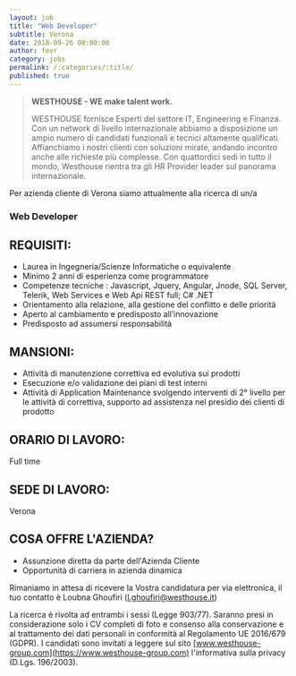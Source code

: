 ```yaml
---
layout: job
title: "Web Developer"
subtitle: Verona
date: 2018-09-26 00:00:00
author: fevr
category: jobs
permalink: /:categories/:title/
published: true
---
```


> **WESTHOUSE - WE make talent work.**
>
> WESTHOUSE fornisce Esperti del settore IT, Engineering e Finanza. Con un network di livello internazionale
> abbiamo a disposizione un ampio numero di candidati funzionali e tecnici altamente qualificati.
> Affianchiamo i nostri clienti con soluzioni mirate, andando incontro anche alle richieste più complesse. Con
> quattordici sedi in tutto il mondo, Westhouse rientra tra gli HR Provider leader sul panorama internazionale.

Per azienda cliente di Verona siamo attualmente alla ricerca di un/a

### Web Developer

## REQUISITI:

- Laurea in Ingegneria/Scienze Informatiche o equivalente 
- Minimo 2 anni di esperienza come programmatore
- Competenze tecniche : Javascript, Jquery, Angular, Jnode, SQL Server, Telerik, Web Services e Web Api REST full; C# .NET
- Orientamento alla relazione, alla gestione del conflitto e delle priorità
- Aperto al cambiamento e predisposto all’innovazione
- Predisposto ad assumersi responsabilità

## MANSIONI:

- Attività di manutenzione correttiva ed evolutiva sui prodotti 
- Esecuzione e/o validazione dei piani di test interni
- Attività di Application Maintenance svolgendo interventi di 2° livello per le attività di correttiva, supporto ad assistenza nel presidio dei clienti di prodotto

## ORARIO DI LAVORO:

Full time

## SEDE DI LAVORO:

Verona

## COSA OFFRE L'AZIENDA?

-	Assunzione diretta da parte dell'Azienda Cliente 
-	Opportunità di carriera in azienda dinamica

Rimaniamo in attesa di ricevere la Vostra candidatura per via elettronica, il tuo contatto è Loubna Ghoufiri ([l.ghoufiri@westhouse.it](mailto:l.ghoufiri@westhouse.it))

La ricerca è rivolta ad entrambi i sessi (Legge 903/77). Saranno presi in considerazione solo i CV completi di foto e consenso alla conservazione e al trattamento dei dati personali in conformità al Regolamento UE 2016/679 (GDPR).
I candidati sono invitati a leggere sul sito [www.westhouse-group.com](https://www.westhouse-group.com) l'informativa sulla privacy (D.Lgs. 196/2003).
